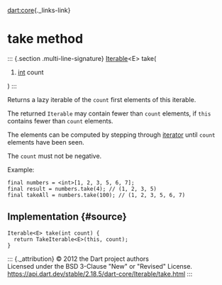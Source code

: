 [dart:core](../../dart-core/dart-core-library){._links-link}

take method
===========

::: {.section .multi-line-signature}
[Iterable](../iterable-class)\<E\> take(

1.  [int](../int-class) count

)
:::

Returns a lazy iterable of the `count` first elements of this iterable.

The returned `Iterable` may contain fewer than `count` elements, if
`this` contains fewer than `count` elements.

The elements can be computed by stepping through [iterator](iterator)
until `count` elements have been seen.

The `count` must not be negative.

Example:

``` {.language-dart data-language="dart"}
final numbers = <int>[1, 2, 3, 5, 6, 7];
final result = numbers.take(4); // (1, 2, 3, 5)
final takeAll = numbers.take(100); // (1, 2, 3, 5, 6, 7)
```

Implementation {#source}
--------------

``` {.language-dart data-language="dart"}
Iterable<E> take(int count) {
  return TakeIterable<E>(this, count);
}
```

::: {._attribution}
© 2012 the Dart project authors\
Licensed under the BSD 3-Clause \"New\" or \"Revised\" License.\
<https://api.dart.dev/stable/2.18.5/dart-core/Iterable/take.html>
:::
